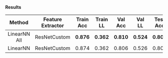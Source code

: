 **Results**
  
| Method             |   Feature Extractor   | Train Acc | Train LL  |  Val Acc  |   Val LL  |  Test Acc |  Test LL  |  Cmp LL   |
| :----------------: | :-------------------: | :-------: | :-------: | :-------: | :-------: | :-------: | :-------: | :-------: |
| LinearNN All       | ResNetCustom          | **0.876** | **0.362** | **0.810** | **0.524** | **0.807** | **0.510** |     -     |
| LinearNN           | ResNetCustom          |   0.874   |   0.362   |   0.806   |   0.526   |   0.800   |   0.519   |   0.516   |
